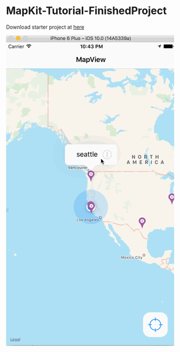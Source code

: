 # MapKit-Tutorial-FinishedProject
Download starter project at [here](https://github.com/hao44le/MapKit-Tutorial-Beginner)


<img src='./mapKitTutorialDemo.gif' title='Finished Demo' width='' alt='Video Walkthrough'/>
